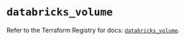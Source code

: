 # `databricks_volume`

Refer to the Terraform Registry for docs: [`databricks_volume`](https://registry.terraform.io/providers/databricks/databricks/1.60.0/docs/resources/volume).
